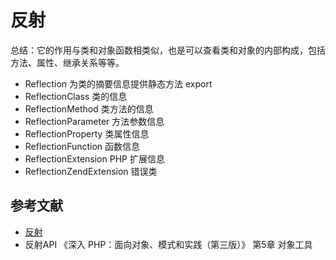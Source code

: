 # 反射

总结：它的作用与类和对象函数相类似，也是可以查看类和对象的内部构成，包括方法、属性、继承关系等等。

- Reflection 为类的摘要信息提供静态方法 export
- ReflectionClass 类的信息
- ReflectionMethod 类方法的信息
- ReflectionParameter 方法参数信息
- ReflectionProperty 类属性信息
- ReflectionFunction 函数信息
- ReflectionExtension PHP 扩展信息
- ReflectionZendExtension 错误类

## 参考文献 

- [反射](http://php.net/manual/zh/book.reflection.php)
- 反射API 《深入 PHP：面向对象、模式和实践（第三版）》 第5章 对象工具
